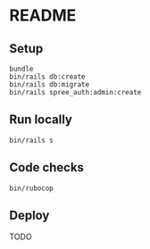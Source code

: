 # README

## Setup

```
bundle
bin/rails db:create
bin/rails db:migrate
bin/rails spree_auth:admin:create
```

## Run locally

```
bin/rails s
```

## Code checks

```
bin/rubocop
```

## Deploy

TODO
